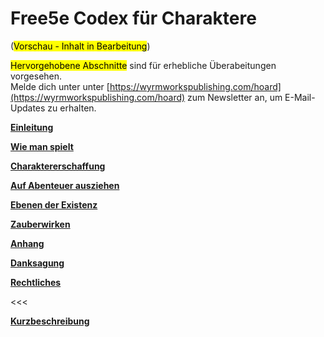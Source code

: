 # Free5e Codex für Charaktere
(<mark>Vorschau - Inhalt in Bearbeitung</mark>)

<mark>Hervorgehobene Abschnitte</mark> sind für erhebliche Überabeitungen vorgesehen.
\
Melde dich unter unter [https://wyrmworkspublishing.com/hoard](https://wyrmworkspublishing.com/hoard) zum Newsletter an, um E-Mail-Updates zu erhalten. 

[**Einleitung**](./01_Einleitung/Einleitung.md)

[**Wie man spielt**](./02_Wie_man_spielt/Wie_man_spielt.md)

[**Charaktererschaffung**](./03_Charaktererschaffung/Charaktererschaffung.md)

[**Auf Abenteuer ausziehen**](./04_Auf_Abenteuer_ausziehen/Auf_Abenteuer_ausziehen.md)

[**Ebenen der Existenz**](./05_Ebenen_der_Existenz/Ebenen_der_Existenz.md)

[**Zauberwirken**](./06_Zauberwirken/Zauberwirken.md)

[**Anhang**](./A_Anhang/Anhang.md)

[**Danksagung**](./Danksagung/Danksagung.md)

[**Rechtliches**](./Rechtliches.md)

<<<

[**Kurzbeschreibung**](./Blurb.md) 